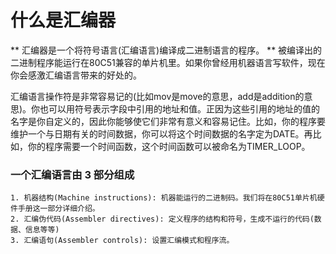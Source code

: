 # 什么是汇编器
** 汇编器是一个将符号语言(汇编语言)编译成二进制语言的程序。 ** 被编译出的二进制程序能运行在80C51兼容的单片机里。如果你曾经用机器语言写软件，现在你会感激汇编语言带来的好处的。

汇编语言操作符是非常容易记的(比如mov是move的意思，add是addition的意思)。你也可以用符号表示字段中引用的地址和值。正因为这些引用的地址的值的名字是你自定义的，因此你能够使它们非常有意义和容易记住。比如，你的程序要维护一个与日期有关的时间数据，你可以将这个时间数据的名字定为DATE。再比如，你的程序需要一个时间函数，这个时间函数可以被命名为TIMER_LOOP。

### 一个汇编语言由 3 部分组成

	1. 机器结构(Machine instructions): 机器能运行的二进制码。我们将在80C51单片机硬件手册这一部分详细介绍。
	2. 汇编伪代码(Assembler directives): 定义程序的结构和符号，生成不运行的代码(数据、信息等等)
	3. 汇编语句(Assembler controls): 设置汇编模式和程序流。
